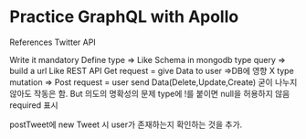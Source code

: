 # Practice GraphQL with Apollo

References Twitter API

Write it mandatory
Define type => Like Schema in mongodb
type query => build a url Like REST API Get request = give Data to user
=>DB에 영향 X
type mutation => Post request = user send Data(Delete,Update,Create)
굳이 나누지 않아도 작동은 함. But 의도의 명확성의 문제
type에 !를 붙이면 null을 허용하지 않음 required 표시

postTweet에 new Tweet 시 user가 존재하는지 확인하는 것을 추가.
